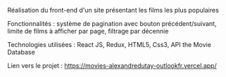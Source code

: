 Réalisation du front-end d'un site présentant les films les plus populaires

Fonctionnalités : système de pagination avec bouton précédent/suivant, limite de films à afficher par page, filtrage par décennie

Technologies utilisées : React JS, Redux, HTML5, Css3, API the Movie Database

Lien vers le projet : https://movies-alexandredutay-outlookfr.vercel.app/
 
